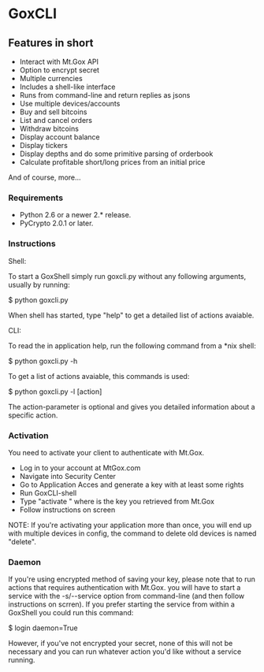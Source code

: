 GoxCLI
=========

## Features in short ##

* Interact with Mt.Gox API
* Option to encrypt secret
* Multiple currencies
* Includes a shell-like interface
* Runs from command-line and return replies as jsons
* Use multiple devices/accounts
* Buy and sell bitcoins
* List and cancel orders
* Withdraw bitcoins
* Display account balance
* Display tickers
* Display depths and do some primitive parsing of orderbook
* Calculate profitable short/long prices from an initial price

And of course, more...


### Requirements ###

* Python 2.6 or a newer 2.* release.
* PyCrypto 2.0.1 or later.

### Instructions ###

Shell:

To start a GoxShell simply run goxcli.py without any following arguments, usually by running:

$ python goxcli.py

When shell has started, type "help" to get a detailed list of actions avaiable.


CLI:

To read the in application help, run the following command from a *nix shell:

$ python goxcli.py -h

To get a list of actions avaiable, this commands is used:

$ python goxcli.py -l [action]

The action-parameter is optional and gives you detailed information about a specific action.

### Activation ###

You need to activate your client to authenticate with Mt.Gox.

* Log in to your account at MtGox.com
* Navigate into Security Center
* Go to Application Acces and generate a key with at least some rights
* Run GoxCLI-shell
* Type "activate <activationkey>" where <activationkey> is the key you retrieved from Mt.Gox
* Follow instructions on screen

NOTE: If you're activating your application more than once, you will end up with multiple devices in config, the command to delete old devices is named "delete".

### Daemon ###

If you're using encrypted method of saving your key, please note that to run actions that requires authentication with Mt.Gox. you will have to start a service with the -s/--service option from command-line (and then follow instructions on scrren). If you prefer starting the service from within a GoxShell you could run this command:

$ login daemon=True

However, if you've not encrypted your secret, none of this will not be necessary and you can run whatever action you'd like without a service running.
